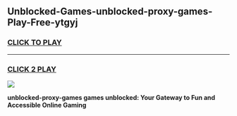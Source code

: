 
## Unblocked-Games-unblocked-proxy-games-Play-Free-ytgyj
<h3>
<a href="https://premium76.site?title=unblocked-proxy-games&ref=10A">CLICK TO PLAY</a></h3>
<hr>

<h3>
<a href="https://premium76.site?title=unblocked-proxy-games&ref=10A">CLICK 2 PLAY</a>
  
</h3>

<a href="https://premium76.site?title=unblocked-proxy-games&ref=10A"><img src="https://clearcache.store/games.png"></a>


**unblocked-proxy-games games unblocked: Your Gateway to Fun and Accessible Online Gaming**
